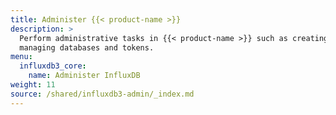 ```yaml
---
title: Administer {{< product-name >}}
description: >
  Perform administrative tasks in {{< product-name >}} such as creating and
  managing databases and tokens.
menu:
  influxdb3_core:
    name: Administer InfluxDB
weight: 11
source: /shared/influxdb3-admin/_index.md
---
```


<!--
The content of this file is located at
// SOURCE content/shared/influxdb3-admin/_index.md
-->
